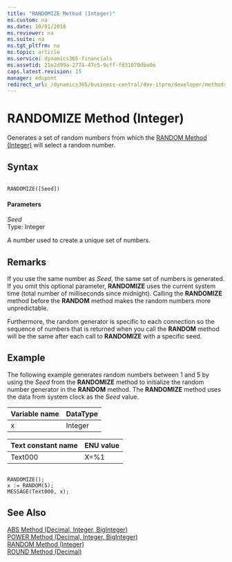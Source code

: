 ```yaml
---
title: "RANDOMIZE Method (Integer)"
ms.custom: na
ms.date: 10/01/2018
ms.reviewer: na
ms.suite: na
ms.tgt_pltfrm: na
ms.topic: article
ms.service: dynamics365-financials
ms.assetid: 21e2d99a-2774-47c5-9cff-fd31070dbe0e
caps.latest.revision: 15
manager: edupont
redirect_url: /dynamics365/business-central/dev-itpro/developer/methods-auto/al-method-reference
---
```


 

# RANDOMIZE Method (Integer)
Generates a set of random numbers from which the [RANDOM Method \(Integer\)](devenv-RANDOM-Method-Integer.md) will select a random number.  
  
## Syntax  
  
```  
  
RANDOMIZE([Seed])  
```  
  
#### Parameters  
 *Seed*  
 Type: Integer  
  
 A number used to create a unique set of numbers.  
  
## Remarks  
 If you use the same number as *Seed*, the same set of numbers is generated. If you omit this optional parameter, **RANDOMIZE** uses the current system time \(total number of milliseconds since midnight\). Calling the **RANDOMIZE** method before the **RANDOM** method makes the random numbers more unpredictable.  
  
 Furthermore, the random generator is specific to each connection so the sequence of numbers that is returned when you call the **RANDOM** method will be the same after each call to **RANDOMIZE** with a specific seed.  
  
## Example  
 The following example generates random numbers between 1 and 5 by using the *Seed* from the **RANDOMIZE** method to initialize the random number generator in the **RANDOM** method. The **RANDOMIZE** method uses the data from system clock as the *Seed* value.  
  
|Variable name|DataType|  
|-------------------|--------------|  
|x|Integer|  
  
|Text constant name|ENU value|  
|------------------------|---------------|  
|Text000|X=%1|  
  
```  
  
RANDOMIZE();  
x := RANDOM(5);  
MESSAGE(Text000, x);  
```  
  
## See Also  
 [ABS Method \(Decimal, Integer, BigInteger\)](devenv-ABS-Method-Decimal-Integer-BigInteger.md)   
 [POWER Method \(Decimal, Integer, BigInteger\)](devenv-POWER-Method-Decimal-Integer-BigInteger.md)   
 [RANDOM Method \(Integer\)](devenv-RANDOM-Method-Integer.md)   
 [ROUND Method \(Decimal\)](devenv-ROUND-Method-Decimal.md)